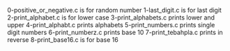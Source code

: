 0-positive_or_negative.c is for random number
1-last_digit.c is for last digit
2-print_alphabet.c is for lower case
3-print_alphabets.c prints lower and upper
4-print_alphabt.c prints alphabets
5-print_numbers.c prints single digit numbers
6-print_numberz.c prints base 10
7-print_tebahpla.c prints in reverse
8-print_base16.c is for base 16
